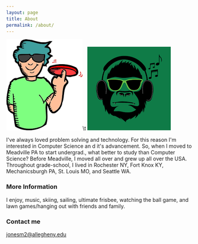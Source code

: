 ```yaml
---
layout: page
title: About
permalink: /about/
---
```

![Frisbee](UltimateBro.png)\t
![](music.png)

I've always loved problem solving and technology. For this reason I'm interested in Computer Science an  d it's advancement. So, when I moved to Meadville PA to start undergrad., what better to study than Computer Science? Before Meadville, I moved all over and grew up all over the USA. Throughout grade-school, I lived in Rochester NY, Fort Knox KY, Mechanicsburgh PA, St. Louis MO, and Seattle WA.

### More Information

I enjoy, music, skiing, sailing, ultimate frisbee, watching the ball game, and lawn games/hanging out with friends and family.

### Contact me

[jonesm2@allegheny.edu](mailto:jonesm2@allegheny.edu)
